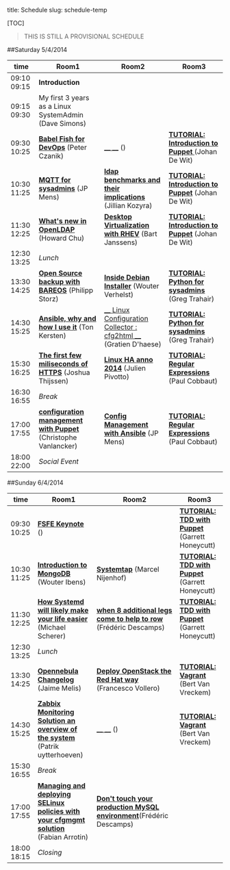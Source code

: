 title: Schedule
slug: schedule-temp

[TOC]

> THIS IS STILL A PROVISIONAL SCHEDULE

##Saturday 5/4/2014

| time          | Room1 | Room2 | Room3 |
|---------------|-------|-------|-------|
| 09:10 09:15 | __Introduction__ |
| 09:15 09:30 | My first 3 years as a Linux SystemAdmin (Dave Simons) |
| 09:30 10:25 | [__Babel Fish for DevOps__](babelfish-for-devops-syslog-ng.html) (Peter Czanik) | [__ __]() () | [__TUTORIAL: Introduction to Puppet__ ](introduction-to-puppet.html)  (Johan De Wit) |
| 10:30 11:25 | [__MQTT for sysadmins__](mqtt-for-sysadmins.html) (JP Mens) | [__ldap benchmarks and their implications__](ldap-benchmarks-and-their-implications.html) (Jillian  Kozyra) | [__TUTORIAL: Introduction to Puppet__](introduction-to-puppet.html) (Johan De Wit) |
| 11:30 12:25 | [__What's new in OpenLDAP__](whats-new-in-openldap.html) (Howard Chu) | [__Desktop Virtualization with RHEV__](desktop-virtualization-with-rhev.html) (Bart Janssens) | [__TUTORIAL: Introduction to Puppet__](introduction-to-puppet.html) (Johan De Wit) |
| 12:30 13:25 | _Lunch_ |
| 13:30 14:25 | [__Open Source backup with BAREOS__](open-source-backup-with-bareos.html) (Philipp Storz) | [__Inside Debian Installer__](inside-debian-installer-automation-through-preseeding-extending-and-more.html) (Wouter Verhelst) | [__TUTORIAL: Python for sysadmins__](python-for-system-administrators.html) (Greg Trahair) |
| 14:30 15:25 | [__Ansible, why and how I use it__]() (Ton Kersten) | [__ Linux Configuration Collector : cfg2html  __]() (Gratien D'haese) | [__TUTORIAL: Python for sysadmins__](python-for-system-administrators.html) (Greg Trahair) |
| 15:30 16:25 | [__The first few miliseconds of HTTPS__](the-first-few-milliseconds-of-https.html) (Joshua Thijssen) | [__Linux HA anno 2014__](linux-ha-anno-2014.html) (Julien Pivotto) | [__TUTORIAL: Regular Expressions__](tutorial-regular-expressions.html) (Paul Cobbaut) |
| 16:30 16:55 | _Break_ |
| 17:00 17:55 | [__configuration management with Puppet__](configuration-management-with-puppet.html) (Christophe Vanlancker)| [__Config Management with Ansible__](configuration-management-with-ansible.html) (JP Mens) | [__TUTORIAL: Regular Expressions__](tutorial-regular-expressions.html) (Paul Cobbaut) |
| 18:00 22:00 | _Social Event_


##Sunday 6/4/2014

|time           | Room1 | Room2 | Room3 |
|---------------|-------|-------|-------|
| 09:30 10:25 | [__FSFE Keynote__]() () |  | [__TUTORIAL: TDD with Puppet__](tdd-with-puppet.html) (Garrett Honeycutt)
| 10:30 11:25 | [__Introduction to MongoDB__](introduction-to-mongodb.html) (Wouter Ibens) | [__Systemtap__](system-tab.html) (Marcel Nijenhof) | [__TUTORIAL: TDD with Puppet__](tdd-with-puppet.html) (Garrett Honeycutt) |
| 11:30 12:25 | [__How Systemd will likely make your life easier__](how-systemd-will-make-your-life-easier.html) (Michael Scherer) | [__when 8 additional legs come to help to row__](when-8-additional-legs-come-to-help-to-row.html) (Frédéric Descamps) | [__TUTORIAL: TDD with Puppet__](tdd-with-puppet.html) (Garrett Honeycutt) |
| 12:30 13:25 | _Lunch_ |
| 13:30 14:25 | [__Opennebula Changelog__](opennebula-changelog.html) (Jaime Melis) | [__Deploy OpenStack the Red Hat way__](deploy-openstack-the-red-hat-way.html) (Francesco Vollero) | [__TUTORIAL: Vagrant__](vagrant-tutorial.html) (Bert Van Vreckem) |
| 14:30 15:25 | [__Zabbix Monitoring Solution an overview of the system__](zabbix-monitoring-solution-an-overview-of-the-system.html) (Patrik uytterhoeven) | [__ __]() () | [__TUTORIAL: Vagrant__](vagrant-tutorial.html) (Bert Van Vreckem) |
| 15:30 16:55 | _Break_ |
| 17:00 17:55 | [__Managing and deploying SELinux policies with your cfgmgmt solution__](managing-and-deploying-custom-selinux-policies-with-your-cfgmgmt-solution-ansible-and-puppet-covered.html) (Fabian Arrotin) | [__Don't touch your production MySQL environment__](dont-touch-your-production-mysql-environment.html)(Frédéric Descamps) | |
| 18:00 18:15 | _Closing_ |

